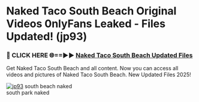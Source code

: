 # Naked Taco South Beach Original Videos 0nlyFans Leaked - Files Updated! (jp93)

<h3>🔴 CLICK HERE 🌐==►► <a href="https://tinyurl.com/yckcrads" rel="nofollow">Naked Taco South Beach Updated Files</a></h3>

Get Naked Taco South Beach and all content. Now you can access all videos and pictures of Naked Taco South Beach. New Updated Files 2025!

[![jp93](https://i.imgur.com/hpKpOFt.gif)](https://tinyurl.com/yckcrads)
south beach naked<br>
south park naked